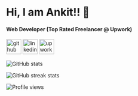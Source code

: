 # Hi, I am Ankit!! 👋
#### Web Developer (Top Rated Freelancer @ Upwork)





[<img src='https://cdn.jsdelivr.net/npm/simple-icons@3.0.1/icons/github.svg' alt='github' height='40'>](https://github.com/ankitmishra88)  [<img src='https://cdn.jsdelivr.net/npm/simple-icons@3.0.1/icons/linkedin.svg' alt='linkedin' height='40'>](https://www.linkedin.com/in/ankitmishra88/)  [<img src='https://assets-global.website-files.com/5ec7dad2e6f6295a9e2a23dd/60ddd22b93eced469fabc322_upwork.jpeg' alt='upwork' height='40'>](https://www.upwork.com/freelancers/~01c531ff216ffb36e6)  


![GitHub stats](https://github-readme-stats.vercel.app/api?username=ankitmishra88&show_icons=true)  

![GitHub streak stats](https://github-readme-streak-stats.herokuapp.com/?user=ankitmishra88)  

![Profile views](https://gpvc.arturio.dev/ankitmishra88) 
